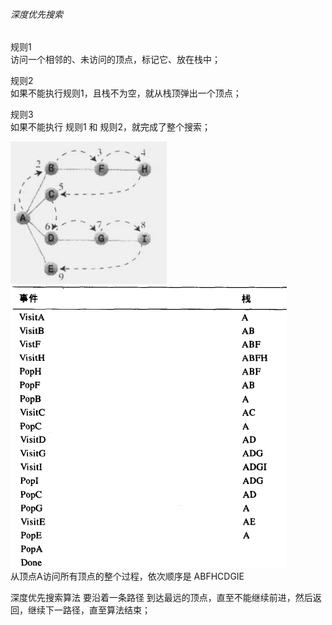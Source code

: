 ###### 深度优先搜索  

规则1  
访问一个相邻的、未访问的顶点，标记它、放在栈中；  

规则2  
如果不能执行规则1，且栈不为空，就从栈顶弹出一个顶点；  

规则3  
如果不能执行 规则1  和 规则2，就完成了整个搜索；  


![图](ImageFiels/DFS_001.png)  
![访问栈](ImageFiels/DFS_002.png)    
从顶点A访问所有顶点的整个过程，依次顺序是 ABFHCDGIE  

深度优先搜索算法 要沿着一条路径 到达最远的顶点，直至不能继续前进，然后返回，继续下一路径，直至算法结束；  



